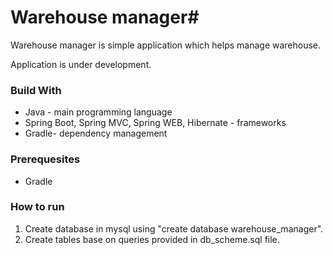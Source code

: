 # Warehouse manager#
Warehouse manager is simple application which helps manage warehouse. 

Application is under development. 


### Build With ###
* Java - main programming language
* Spring Boot, Spring MVC, Spring WEB, Hibernate - frameworks
* Gradle- dependency management

### Prerequesites ###
* Gradle

### How to run ###

1. Create database in mysql using "create database warehouse_manager".
2. Create tables base on queries provided in db_scheme.sql file.
